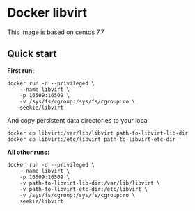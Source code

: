 # Docker libvirt

This image is based on centos 7.7

## Quick start

**First run:**
```
docker run -d --privileged \
    --name libvirt \
    -p 16509:16509 \
    -v /sys/fs/cgroup:/sys/fs/cgroup:ro \
    seekie/libvirt
```

And copy persistent data directories to your local
```
docker cp libvirt:/var/lib/libvirt path-to-libvirt-lib-dir
docker cp libvirt:/etc/libvirt path-to-libvirt-etc-dir
```

**All other runs:**
```
docker run -d --privileged \
    --name libvirt \
    -p 16509:16509 \
    -v path-to-libvirt-lib-dir:/var/lib/libvirt \
    -v path-to-libvirt-etc-dir:/etc/libvirt \
    -v /sys/fs/cgroup:/sys/fs/cgroup:ro \
    seekie/libvirt
```

